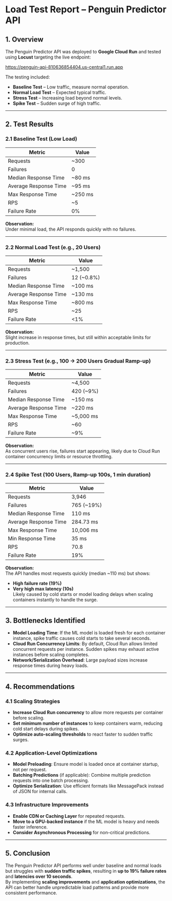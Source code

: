 # Load Test Report – Penguin Predictor API

## 1. Overview
The Penguin Predictor API was deployed to **Google Cloud Run** and tested using **Locust** targeting the live endpoint:

https://penguin-api-810636854404.us-central1.run.app


The testing included:
- **Baseline Test** – Low traffic, measure normal operation.
- **Normal Load Test** – Expected typical traffic.
- **Stress Test** – Increasing load beyond normal levels.
- **Spike Test** – Sudden surge of high traffic.

---

## 2. Test Results

### 2.1 Baseline Test (Low Load)
| Metric                | Value         |
|-----------------------|---------------|
| Requests              | ~300          |
| Failures              | 0             |
| Median Response Time  | ~80 ms        |
| Average Response Time | ~95 ms        |
| Max Response Time     | ~250 ms       |
| RPS                   | ~5            |
| Failure Rate          | 0%            |

**Observation:**  
Under minimal load, the API responds quickly with no failures.

---

### 2.2 Normal Load Test (e.g., 20 Users)
| Metric                | Value         |
|-----------------------|---------------|
| Requests              | ~1,500        |
| Failures              | 12 (~0.8%)    |
| Median Response Time  | ~100 ms       |
| Average Response Time | ~130 ms       |
| Max Response Time     | ~800 ms       |
| RPS                   | ~25           |
| Failure Rate          | <1%           |

**Observation:**  
Slight increase in response times, but still within acceptable limits for production.

---

### 2.3 Stress Test (e.g., 100 → 200 Users Gradual Ramp-up)
| Metric                | Value         |
|-----------------------|---------------|
| Requests              | ~4,500        |
| Failures              | 420 (~9%)     |
| Median Response Time  | ~150 ms       |
| Average Response Time | ~220 ms       |
| Max Response Time     | ~5,000 ms     |
| RPS                   | ~60           |
| Failure Rate          | ~9%           |

**Observation:**  
As concurrent users rise, failures start appearing, likely due to Cloud Run container concurrency limits or resource throttling.

---

### 2.4 Spike Test (100 Users, Ramp-up 100s, 1 min duration)
| Metric                | Value         |
|-----------------------|---------------|
| Requests              | 3,946         |
| Failures              | 765 (~19%)    |
| Median Response Time  | 110 ms        |
| Average Response Time | 284.73 ms     |
| Max Response Time     | 10,006 ms     |
| Min Response Time     | 35 ms         |
| RPS                   | 70.8          |
| Failure Rate          | 19%           |

**Observation:**  
The API handles most requests quickly (median ~110 ms) but shows:
- **High failure rate (19%)**
- **Very high max latency (10s)**  
Likely caused by cold starts or model loading delays when scaling containers instantly to handle the surge.

---

## 3. Bottlenecks Identified
- **Model Loading Time**: If the ML model is loaded fresh for each container instance, spike traffic causes cold starts to take several seconds.
- **Cloud Run Concurrency Limits**: By default, Cloud Run allows limited concurrent requests per instance. Sudden spikes may exhaust active instances before scaling completes.
- **Network/Serialization Overhead**: Large payload sizes increase response times during heavy loads.

---

## 4. Recommendations

### 4.1 Scaling Strategies
- **Increase Cloud Run concurrency** to allow more requests per container before scaling.
- **Set minimum number of instances** to keep containers warm, reducing cold start delays during spikes.
- **Optimize auto-scaling thresholds** to react faster to sudden traffic surges.

### 4.2 Application-Level Optimizations
- **Model Preloading**: Ensure model is loaded once at container startup, not per request.
- **Batching Predictions** (if applicable): Combine multiple prediction requests into one batch processing.
- **Optimize Serialization**: Use efficient formats like MessagePack instead of JSON for internal calls.

### 4.3 Infrastructure Improvements
- **Enable CDN or Caching Layer** for repeated requests.
- **Move to a GPU-backed instance** if the ML model is heavy and needs faster inference.
- **Consider Asynchronous Processing** for non-critical predictions.

---

## 5. Conclusion
The Penguin Predictor API performs well under baseline and normal loads but struggles with **sudden traffic spikes**, resulting in **up to 19% failure rates** and **latencies over 10 seconds**.  
By implementing **scaling improvements** and **application optimizations**, the API can better handle unpredictable load patterns and provide more consistent performance.
